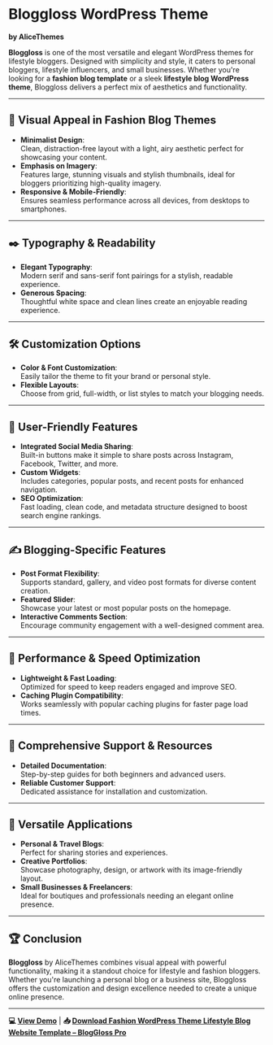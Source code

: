 # Bloggloss WordPress Theme  
**by AliceThemes**  

**Bloggloss** is one of the most versatile and elegant WordPress themes for lifestyle bloggers. Designed with simplicity and style, it caters to personal bloggers, lifestyle influencers, and small businesses. Whether you're looking for a **fashion blog template** or a sleek **lifestyle blog WordPress theme**, Bloggloss delivers a perfect mix of aesthetics and functionality.  

---

## 🎨 Visual Appeal in Fashion Blog Themes  
- **Minimalist Design**:  
  Clean, distraction-free layout with a light, airy aesthetic perfect for showcasing your content.  
- **Emphasis on Imagery**:  
  Features large, stunning visuals and stylish thumbnails, ideal for bloggers prioritizing high-quality imagery.  
- **Responsive & Mobile-Friendly**:  
  Ensures seamless performance across all devices, from desktops to smartphones.  

---

## ✒️ Typography & Readability  
- **Elegant Typography**:  
  Modern serif and sans-serif font pairings for a stylish, readable experience.  
- **Generous Spacing**:  
  Thoughtful white space and clean lines create an enjoyable reading experience.  

---

## 🛠️ Customization Options  
- **Color & Font Customization**:  
  Easily tailor the theme to fit your brand or personal style.  
- **Flexible Layouts**:  
  Choose from grid, full-width, or list styles to match your blogging needs.  

---

## 🌟 User-Friendly Features  
- **Integrated Social Media Sharing**:  
  Built-in buttons make it simple to share posts across Instagram, Facebook, Twitter, and more.  
- **Custom Widgets**:  
  Includes categories, popular posts, and recent posts for enhanced navigation.  
- **SEO Optimization**:  
  Fast loading, clean code, and metadata structure designed to boost search engine rankings.  

---

## ✍️ Blogging-Specific Features  
- **Post Format Flexibility**:  
  Supports standard, gallery, and video post formats for diverse content creation.  
- **Featured Slider**:  
  Showcase your latest or most popular posts on the homepage.  
- **Interactive Comments Section**:  
  Encourage community engagement with a well-designed comment area.  

---

## 🚀 Performance & Speed Optimization  
- **Lightweight & Fast Loading**:  
  Optimized for speed to keep readers engaged and improve SEO.  
- **Caching Plugin Compatibility**:  
  Works seamlessly with popular caching plugins for faster page load times.  

---

## 📖 Comprehensive Support & Resources  
- **Detailed Documentation**:  
  Step-by-step guides for both beginners and advanced users.  
- **Reliable Customer Support**:  
  Dedicated assistance for installation and customization.  

---

## 💼 Versatile Applications  
- **Personal & Travel Blogs**:  
  Perfect for sharing stories and experiences.  
- **Creative Portfolios**:  
  Showcase photography, design, or artwork with its image-friendly layout.  
- **Small Businesses & Freelancers**:  
  Ideal for boutiques and professionals needing an elegant online presence.  

---

## 🏆 Conclusion  
**Bloggloss** by AliceThemes combines visual appeal with powerful functionality, making it a standout choice for lifestyle and fashion bloggers. Whether you're launching a personal blog or a business site, Bloggloss offers the customization and design excellence needed to create a unique online presence.  

---

**💻 [View Demo](https://bloggloss.alicethemes.com/)** | **📥 [Download Fashion WordPress Theme Lifestyle Blog Website Template – BlogGloss Pro](https://first-design-company.com/product/fashion-wordpress-theme-lifestyle-blog-website-template-bloggloss/)**  

